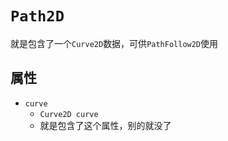 # `Path2D`

就是包含了一个`Curve2D`数据，可供`PathFollow2D`使用

## 属性

* `curve`
  * `Curve2D curve`
  * 就是包含了这个属性，别的就没了

